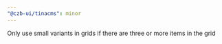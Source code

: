 ```yaml
---
"@czb-ui/tinacms": minor
---
```


Only use small variants in grids if there are three or more items in the grid
